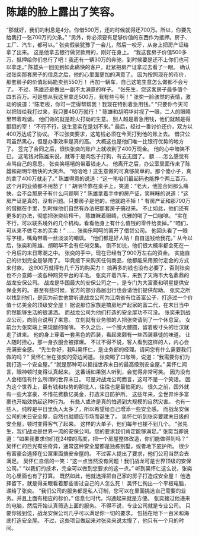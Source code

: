 # 陈雄的脸上露出了笑容。
“那就好，我们的利息是4分。你借500万，还的时候就得还700万。所以，你要先给我打一张700万的欠条。”
“另外，你必须要有足够价值的东西作为抵押。房子、工厂、汽车，都可以。”
张奕假装犹豫了一会儿，然后一咬牙，从身上把房产证给拿了出来。
这是他拿去银行做贷款用的，刚好在身上。
“我这套房子价值500多万，抵押给你们总行了吧！我还有一辆30万的奔驰，到时候要是还不上你们也可以拿走。”
陈雄头一回见到如此痛快的客户，赶紧把房产证拿过去看了一眼。
确认过张奕那套房子的信息之后，他的心里面更加的满意了。
因为按照现在的市价，那套房子的价值起码能卖到550万！
再加一辆车，自己这笔生意怎么做都不会亏了。
不过，陈雄还是做出一副不太满意的样子。
“张先生，您这套房子最多值个四五百万。可是想从我这里拿走500万，我有些亏啊！”
张奕一脸骇然的表情，激动的说道：“陈老板，你可一定得帮帮我！我现在特别着急用钱。”
“只要你今天可以把钱给我打过来，我只要450万就行！”
陈雄和胡明华对视了一眼，二人的眼睛里带着戏谑。
他们做的就是趁火打劫的生意。
别人越是着急用钱，他们就越是得狠狠的宰！
“不行不行，这生意实在是划不来。”
最后，经过一番讨价还价，双方以400万达成了协议。
不过张奕要求，这笔钱必须在今天打到他的账上去。
借贷公司虽然黑心，但是办事效率是真的高。
大概这也是他们唯一比银行优势的地方了。
签完了合同之后，很快张奕的账户上就收到了400万现金。
他的心中暗笑不已。
这笔钱对陈雄来说，就等于是肉包子打狗，有去无回了。
额……怎么感觉有点骂自己的意思。
张奕笑嘻嘻的带着钱走人。
他离开之后，办公室里面传来了陈雄和胡明华畅快的大笑声。
“哈哈哈！这生意做的可真够简单的。那个傻小子，真的拿了400万就走了。”
陈雄得意的说道：“这一笔咱们最起码也能挣个两三百万。这个月的业绩都不用愁了！”
胡明华靠在桌子上，笑道：“老大，他签合同那么痛快，会不会那房子有什么问题啊？”
陈雄拿着手中的房产证，笑眯眯的说道：“这房产证是真的，没有问题。只要房子是他的，他就跑不掉！”
有房产证和那700万的借据在手里，到时候他们自然有办法把那套房子搞过来。
不止如此，他们还有更多的办法，彻底把张奕给榨干。
陈雄眯着眼睛，优雅的喝了一口咖啡。
“实在不行，可以联系境外的几个机构，看看他身上有什么值钱的零件给卖掉。”
“咱们，可从来不做亏本的买卖！”
……
张奕乐呵呵的离开了借贷公司。
他回头看了一眼写字楼，嘴角带着一丝淡淡的嘲讽。
“他们都是好人呐！自自送钱给我花。”
从今以后，张奕和陈雄、胡明华不会有任何交集。
倒不如说，他们很大概率都会死在一个月后的末日寒潮之中。
张奕的手中，现在已经有了900万左右的资金。
实施自己的计划完全是够用了。
毕竟接下来购买任何商品，他都能采用预付定金的方式来付款。
这900万就得有几千万的购买力！
搞再多的钱也没有必要了，否则张奕也不介意薅一波各种网贷平台的羊毛。
张奕开着汽车，来到了天海市大名鼎鼎的战龙安保公司。
战龙是华国最大的安保公司之一，是专门为大富豪和明星提供安保业务的。
甚至有些时候，官方的部分高层出行也会请他们提供帮助。
张奕之所以找到他们，是因为前世他曾听说战龙公司为江南省有位首富公子，打造过一个价值十亿美金的顶级安全屋！
据说那位家族是搞房地产起家的富二代，在末日当中仍然能够生活的很潇洒。
而战龙公司为他们打造的安全屋功不可没。
张奕来到战龙公司，向前台说明了来意。
立刻就有业务部的人把张奕请到了一个休息室。
女前台为张奕端上来现磨的咖啡。
不久之后，一个膀大腰圆，留着板寸头的壮汉就走了进来。
他的身上穿着一套黑色的西装，看起来颇有一些西装暴徒的味道。
让人随时担心，那一身衣服会被撑爆。
不过不得不说，客人看到这样的人，内心会充满安全感。
“先生你好，我叫吴怀仁，是业务部的经理。请问您有什么需要我们做的吗？”
吴怀仁坐在张奕的旁边问道。
张奕喝了口咖啡，说道：“我需要你们为我打造一个安全屋。”
“就是那种可以抵挡世界末日的最高级别安全屋。”
吴怀仁闻言，眼神顿时变得认真起来。
这番话如果别人听到，会觉得非常可笑。
因为没有人会相信有什么所谓的世界末日。
可是对战龙公司而言，这可不是一个笑话。
因为这个世界上，最有钱和权势的那批人，往往也是最怕死的。
很久之前，国外就有一些大富豪，不惜花费数亿美金，打造末日防护所。
这些年来，全世界许多富豪也开始效仿起这种行为。
有些人或许是真的怕遇到大规模的自然灾害。
也有一些人，纯粹是平日里仇人太多了，所以希望给自己增添一些安全感。
而战龙安保公司的末日安全屋，自然也就顺应市场而诞生了。
吴怀仁听到张奕要建末日级的安全屋，顿时变得客气了起来。
这样的大单子，他们每年也接不到几个。
“张先生，我们战龙是世界一流的安保公司。您的要求我们肯定能够满足。”
张奕当即说道：“如果我要求你们在24楼的高度，把一个房屋整体改造，你们能做得到吗？”
吴怀仁的目光有些奇异，通常这种安全屋都是独栋别墅，或者地下庇护所。
很少有富豪会选择在公寓里面搞安全屋的。
不过客人提出了要求，他们公司当然会去满足。
吴怀仁自信的一笑：“这一点当然没有问题！我们战龙可是世界顶级的安保公司。”
“以我们的技术，完全可以做到您要求的这一点。”
听到吴怀仁这么说，张奕的心里面也有了打算。
既然如此，他就选择把自己家的房子打造成安全屋！
他选择留下，就是得亲眼看着那些害过自己的人怎么死！
吴怀仁掏出一个平板电脑，递给了张奕。
“我们公司的服务都是私人订制，您可以在里面挑选自己需要的业务。并且上面有相应的标价。”
信息化时代，沟通起来就是方便。
张奕接过他递来的电脑，然后开始认真筛选上面的服务。
不得不说，专业公司就是专业公司。
只要你钱到位，战龙安保公司几乎可以满足你一切的要求。
包括在地下一百米和海底打造安全屋。
不过，这些项目做起来对张奕来说太慢了，他只有一个月的时间。

